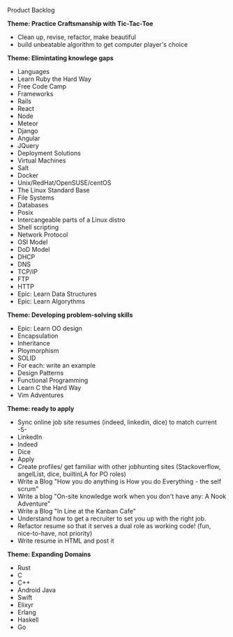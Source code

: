 Product Backlog

__Theme: Practice Craftsmanship with Tic-Tac-Toe__

 - Clean up, revise, refactor, make beautiful
 - build unbeatable algorithm to get computer player's choice

__Theme: Elimintating knowlege gaps__
- Languages
 - Learn Ruby the Hard Way
 - Free Code Camp
- Frameworks
 - Rails
 - React
 - Node
 - Meteor
 - Django
 - Angular
 - JQuery
- Deployment Solutions
 - Virtual Machines
 - Salt
 - Docker
 - Unix/RedHat/OpenSUSE/centOS
 - The Linux Standard Base
 - File Systems
 - Databases
 - Posix
 - Intercangeable parts of a Linux distro
 - Shell scripting
- Network Protocol
 - OSI Model
 - DoD Model
 - DHCP
 - DNS
 - TCP/IP
 - FTP
 - HTTP
- Epic: Learn Data Structures
- Epic: Learn Algorythms

__Theme: Developing problem-solving skills__
- Epic: Learn OO design
 - Encapsulation
 - Inheritance
 - Ploymorphism
 - SOLID
 - For each: write an example
- Design Patterns
- Functional Programming
- Learn C the Hard Way
- Vim Adventures

__Theme: ready to apply__
- Sync online job site resumes (indeed, linkedin, dice) to match current -5-
 - LinkedIn
 - Indeed
 - Dice
- Apply
- Create profiles/ get familiar with other jobhunting sites (Stackoverflow, angelList, dice, builtinLA for PO roles)
- Write a Blog "How you do anything is How you do Everything - the self scrum"
- Write a blog "On-site knowledge work when you don't have any: A Nook Adventure"
- Write a Blog "In Line at the Kanban Cafe"
- Understand how to get a recruiter to set you up with the right job.
- Refactor resume so that it serves a dual role as working code! (fun, nice-to-have, not priority)
- Write resume in HTML and post it

__Theme: Expanding Domains__
- Rust
- C
- C++
- Android Java
- Swift
- Elixyr
- Erlang
- Haskell
- Go
